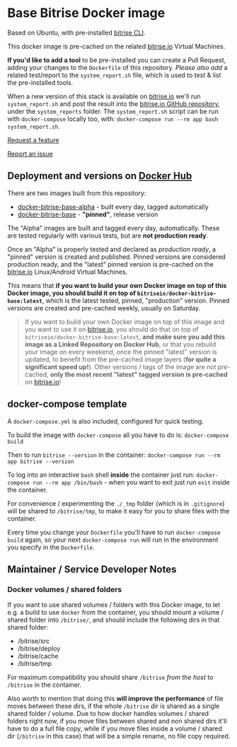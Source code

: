 # Base Bitrise Docker image

Based on Ubuntu, with pre-installed [bitrise CLI](https://github.com/bitrise-io/bitrise).

This docker image is pre-cached on the related [bitrise.io](https://www.bitrise.io)
Virtual Machines.

**If you'd like to add a tool** to be pre-installed you can create a
Pull Request, adding your changes to the `Dockerfile` of this repository.
*Please also add* a related test/report to the `system_report.sh` file,
which is used to test & list the pre-installed tools.

When a new version of this stack is available on [bitrise.io](https://www.bitrise.io)
we'll run `system_report.sh` and post the result into
the [bitrise.io GitHub repository](https://github.com/bitrise-io/bitrise.io),
under the `system_reports` folder. The `system_report.sh` script can be run with `docker-compose` locally too,
with: `docker-compose run --rm app bash system_report.sh`.

[Request a feature](https://discuss.bitrise.io/c/feature-request)

[Report an issue](https://discuss.bitrise.io/c/issues/other-issues)

## Deployment and versions on [Docker Hub](https://hub.docker.com/)

There are two images built from this repository:

* [docker-bitrise-base-alpha](https://hub.docker.com/r/bitriseio/docker-bitrise-base-alpha/) - built every day, tagged automatically
* [docker-bitrise-base](https://hub.docker.com/r/bitriseio/docker-bitrise-base/) - **"pinned"**, release version

The "Alpha" images are built and tagged every day, automatically. These are tested regularly with various tests,
but are **not production ready**.

Once an "Alpha" is properly tested and declared as *production ready*, a "pinned" version is created
and published. Pinned versions are considered production ready, and the "latest" pinned version
is pre-cached on the [bitrise.io](https://www.bitrise.io/) Linux/Android Virtual Machines.

This means that **if you want to build your own Docker image on top of this Docker image,
you should build it on top of `bitriseio/docker-bitrise-base:latest`**, which is the
latest tested, pinned, "production" version. Pinned versions are created and pre-cached weekly,
usually on Saturday.

> If you want to build your own Docker image on top of this image and you want to use it
> on [bitrise.io](https://www.bitrise.io/), you should do that on top of `bitriseio/docker-bitrise-base:latest`,
> __and make sure you add this image as a Linked Repository on Docker Hub__, or that you
> rebuild your image on every weekend, once the pinned "latest" version is updated,
> to benefit from the pre-cached image layers (**for quite a significant speed up!**).
> Other versions / tags of the image are not pre-cached,
> __only the most recent "latest" tagged version is pre-cached__ on [bitrise.io](https://www.bitrise.io/)!


## docker-compose template

A `docker-compose.yml` is also included, configured for quick testing.

To build the image with `docker-compose` all you have to do is: `docker-compose build`

Then to run `bitrise --version` in the container: `docker-compose run --rm app bitrise --version`

To log into an interactive `bash` shell **inside** the container just run: `docker-compose run --rm app /bin/bash` - when you want to exit just run `exit` inside the container.

For convenience / experimenting the `./_tmp` folder (which is in `.gitignore`)
will be shared to `/bitrise/tmp`, to make it easy for you to share files
with the container.

Every time you change your `Dockerfile` you'll have to run `docker-compose build` again,
so your next `docker-compose run` will run in the environment you specify in
the `Dockerfile`.


## Maintainer / Service Developer Notes

### Docker volumes / shared folders

If you want to use shared volumes / folders with this Docker image, to let e.g. a build to use `docker` from
the container, you should mount a volume / shared folder into `/bitrise/`, and should include the following dirs
in that shared folder:

- /bitrise/src
- /bitrise/deploy
- /bitrise/cache
- /bitrise/tmp

For maximum compatibility you should share `/bitrise` _from the host_ to `/bitrise` in the container.

Also worth to mention that doing this **will improve the performance** of file moves between these dirs,
if the whole `/bitrise` dir is shared as a single shared folder / volume.
Due to how docker handles volumes / shared folders right now, if you move files between shared and non shared dirs
it'll have to do a full file copy,
while if you move files inside a volume / shared dir (`/bitrise` in this case)
that will be a simple rename, no file copy required.
